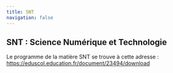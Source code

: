 ```yaml
---
title: SNT
navigation: false
---
```

## SNT : Science Numérique et Technologie

Le programme de la matière SNT se trouve à cette adresse : https://eduscol.education.fr/document/23494/download